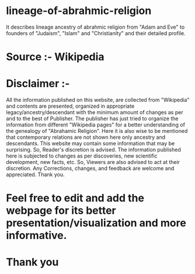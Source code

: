 # lineage-of-abrahmic-religion
It describes lineage ancestry of abrahmic religion from "Adam and Eve" to founders of "Judaism", "Islam" and "Christianity" and their detailed profile. 

# Source :- Wikipedia


  
# Disclaimer :- 
All the information published on this website, are collected from "Wikipedia" and contents are presented, organized in appropriate legacy/ancestry/descendant with the minimum amount of changes as per and to the best of Publisher. The publisher has just tried to organize the information from different "Wikipedia pages" for a better understanding of the genealogy of "Abrahamic Religion". Here it is also wise to be mentioned that contemporary relations are not shown here only ancestry and descendants. This website may contain some information that may be surprising. So, Reader's discretion is advised. The information published here is subjected to changes as per discoveries, new scientific development, new facts, etc. So, Viewers are also advised to act at their discretion. Any Corrections, changes, and feedback are welcome and appreciated. Thank you.


# Feel free to edit and add the webpage for its better presentation/visualization and more informative.
# Thank you
